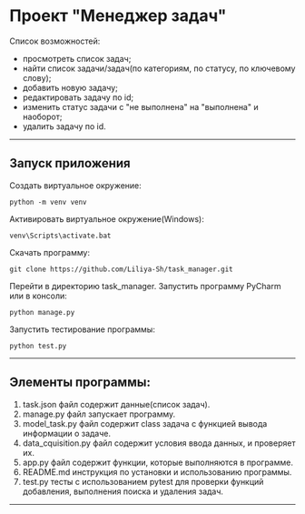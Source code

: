 # Проект "Менеджер задач"

Список возможностей:
- просмотреть список задач;
- найти список задачи/задач(по категориям, по статусу, по ключевому слову);
- добавить новую задачу;
- редактировать задачу по id;
- изменить статус задачи с "не выполнена" на "выполнена" и наоборот;
- удалить задачу по id.

----------------------------------------------------------------------

## Запуск приложения

Создать виртуальное окружение:

    python -m venv venv

Активировать виртуальное окружение(Windows):

    venv\Scripts\activate.bat

Скачать программу:

    git clone https://github.com/Liliya-Sh/task_manager.git

Перейти в директорию task_manager. Запустить программу PyCharm или в консоли:

    python manage.py

Запустить тестирование программы:

    python test.py

______________________________________________________________________

## Элементы программы:

 1. task.json файл содержит данные(список задач).
 2. manage.py файл запускает программу.
 3. model_task.py файл содержит class задача с функцией вывода информации о задаче.
 4. data_cquisition.py файл содержит условия ввода данных, и проверяет их.
 5. app.py файл содержит функции, которые выполняются в программе.
 6. README.md инструкция по установки и использованию программы.
 7. test.py тесты с использованием pytest для проверки функций добавления,
    выполнения поиска и удаления задач.

______________________________________________________________________
